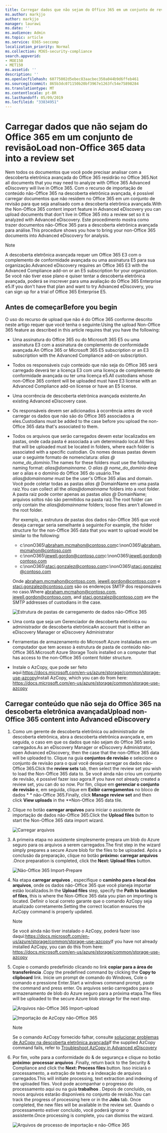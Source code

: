 ```yaml
---
title: Carregar dados que não sejam do Office 365 em um conjunto de revisão
ms.author: markjjo
author: markjjo
manager: laurawi
ms.date: ''
ms.audience: Admin
ms.topic: article
ms.service: O365-seccomp
localization_priority: Normal
ms.collection: M365-security-compliance
search.appverid:
- MOE150
- MET150
ms.assetid: ''
description: ''
ms.openlocfilehash: 60775002d5ebec83aacbec350a044b9d6ffeb461
ms.sourcegitcommit: 865b3dc071150b20bf3967e1263fc54e75898284
ms.translationtype: MT
ms.contentlocale: pt-BR
ms.lasthandoff: 05/09/2019
ms.locfileid: "33834951"
---
```

# <a name="load-non-office-365-data-into-a-review-set"></a><span data-ttu-id="9a8a3-102">Carregar dados que não sejam do Office 365 em um conjunto de revisão</span><span class="sxs-lookup"><span data-stu-id="9a8a3-102">Load non-Office 365 data into a review set</span></span>

<span data-ttu-id="9a8a3-103">Nem todos os documentos que você pode precisar analisar com a descoberta eletrônica avançada do Office 365 residirão no Office 365.</span><span class="sxs-lookup"><span data-stu-id="9a8a3-103">Not all documents that you may need to analyze with Office 365 Advanced eDiscovery will live in Office 365.</span></span> <span data-ttu-id="9a8a3-104">Com o recurso de importação de conteúdo não-Office 365 na descoberta eletrônica avançada, é possível carregar documentos que não residem no Office 365 em um conjunto de revisão para que seja analisado com a descoberta eletrônica avançada.</span><span class="sxs-lookup"><span data-stu-id="9a8a3-104">With the Non-Office 365 content import feature in Advanced eDiscovery you can upload documents that don't live in Office 365 into a review set so it is analyzed with Advanced eDiscovery.</span></span> <span data-ttu-id="9a8a3-105">Este procedimento mostra como trazer documentos não-Office 365 para a descoberta eletrônica avançada para análise.</span><span class="sxs-lookup"><span data-stu-id="9a8a3-105">This procedure shows you how to bring your non-Office 365 documents into Advanced eDiscovery for analysis.</span></span>

>[!Note]
><span data-ttu-id="9a8a3-106">A descoberta eletrônica avançada requer um Office 365 E3 com o complemento de conformidade avançada ou uma assinatura E5 para sua organização.</span><span class="sxs-lookup"><span data-stu-id="9a8a3-106">Advanced eDiscovery requires an Office 365 E3 with the Advanced Compliance add-on or an E5 subscription for your organization.</span></span> <span data-ttu-id="9a8a3-107">Se você não tiver esse plano e quiser tentar a descoberta eletrônica avançada, poderá se inscrever para uma avaliação do Office 365 Enterprise e5.</span><span class="sxs-lookup"><span data-stu-id="9a8a3-107">If you don't have that plan and want to try Advanced eDiscovery, you can sign up for a trial of Office 365 Enterprise E5.</span></span>

## <a name="before-you-begin"></a><span data-ttu-id="9a8a3-108">Antes de começar</span><span class="sxs-lookup"><span data-stu-id="9a8a3-108">Before you begin</span></span>

<span data-ttu-id="9a8a3-109">O uso do recurso de upload que não é do Office 365 conforme descrito neste artigo requer que você tenha o seguinte:</span><span class="sxs-lookup"><span data-stu-id="9a8a3-109">Using the upload Non-Office 365 feature as described in this article requires that you have the following:</span></span>

- <span data-ttu-id="9a8a3-110">Uma assinatura do Office 365 ou do Microsoft 365 E5 ou uma assinatura E3 com a assinatura de complemento de conformidade avançada.</span><span class="sxs-lookup"><span data-stu-id="9a8a3-110">An Office 365 or Microsoft 365 E5 subscription or an E3 subscription with the Advanced Compliance add-on subscription.</span></span>

- <span data-ttu-id="9a8a3-111">Todos os responsáveis cujo conteúdo que não seja do Office 365 será carregado deverá ter a licença E3 com uma licença de complemento de conformidade avançada ou ter uma licença e5.</span><span class="sxs-lookup"><span data-stu-id="9a8a3-111">All custodians whose non-Office 365 content will be uploaded must have E3 license with an Advanced Compliance add-on license or have an E5 license.</span></span>

- <span data-ttu-id="9a8a3-112">Uma ocorrência de descoberta eletrônica avançada existente.</span><span class="sxs-lookup"><span data-stu-id="9a8a3-112">An existing Advanced eDiscovery case.</span></span>

- <span data-ttu-id="9a8a3-113">Os responsáveis devem ser adicionados à ocorrência antes de você carregar os dados que não são do Office 365 associados a eles.</span><span class="sxs-lookup"><span data-stu-id="9a8a3-113">Custodians must be added to the case before you upload the non-Office 365 data that's associated to them.</span></span>

- <span data-ttu-id="9a8a3-114">Todos os arquivos que serão carregados devem estar localizados em pastas, onde cada pasta é associada a um determinado local.</span><span class="sxs-lookup"><span data-stu-id="9a8a3-114">All files that will be uploaded must be located in folders, where each folder is associated with a specific custodian.</span></span> <span data-ttu-id="9a8a3-115">Os nomes dessas pastas devem usar o seguinte formato de nomenclatura: *alias @ nome_do_domínio*.</span><span class="sxs-lookup"><span data-stu-id="9a8a3-115">The names for these folders must use the following naming format: *alias@domainname*.</span></span> <span data-ttu-id="9a8a3-116">O *alias @ nome_do_domínio* deve ser o alias e o domínio do Office 365 do usuário.</span><span class="sxs-lookup"><span data-stu-id="9a8a3-116">The *alias@domainname* must be the user's Office 365 alias and domain.</span></span> <span data-ttu-id="9a8a3-117">Você pode coletar todas as pastas *alias @* DomainName em uma pasta raiz.</span><span class="sxs-lookup"><span data-stu-id="9a8a3-117">You can collect all the *alias@domainname* folders into a root folder.</span></span> <span data-ttu-id="9a8a3-118">A pasta raiz pode conter apenas as pastas *alias @* DomainName; arquivos soltos não são permitidos na pasta raiz.</span><span class="sxs-lookup"><span data-stu-id="9a8a3-118">The root folder can only contain the *alias@domainname* folders; loose files aren't allowed in the root folder.</span></span>

   <span data-ttu-id="9a8a3-119">Por exemplo, a estrutura de pastas dos dados não-Office 365 que você deseja carregar seria semelhante à seguinte:</span><span class="sxs-lookup"><span data-stu-id="9a8a3-119">For example, the folder structure for the non-Office 365 data that you want to upload would be similar to the following:</span></span>

   - <span data-ttu-id="9a8a3-120">c:\nonO365\abraham.mcmahon@contoso.com</span><span class="sxs-lookup"><span data-stu-id="9a8a3-120">c:\nonO365\abraham.mcmahon@contoso.com</span></span>
   - <span data-ttu-id="9a8a3-121">c:\nonO365\jewell.gordon@contoso.com</span><span class="sxs-lookup"><span data-stu-id="9a8a3-121">c:\nonO365\jewell.gordon@contoso.com</span></span>
   - <span data-ttu-id="9a8a3-122">c:\nonO365\staci.gonzalez@contoso.com</span><span class="sxs-lookup"><span data-stu-id="9a8a3-122">c:\nonO365\staci.gonzalez@contoso.com</span></span>

   <span data-ttu-id="9a8a3-123">Onde abraham.mcmahon@contoso.com, jewell.gordon@contoso.com e staci.gonzalez@contoso.com são os endereços SMTP dos responsáveis no caso.</span><span class="sxs-lookup"><span data-stu-id="9a8a3-123">Where abraham.mcmahon@contoso.com, jewell.gordon@contoso.com, and staci.gonzalez@contoso.com are the SMTP addresses of custodians in the case.</span></span>

   ![Estrutura de pastas de carregamento de dados não-Office 365](../media/3f2dde84-294e-48ea-b44b-7437bd25284c.png)

- <span data-ttu-id="9a8a3-125">Uma conta que seja um Gerenciador de descoberta eletrônica ou administrador de descoberta eletrônica</span><span class="sxs-lookup"><span data-stu-id="9a8a3-125">An account that is either an eDiscovery Manager or eDiscovery Administrator</span></span>

- <span data-ttu-id="9a8a3-126">Ferramentas de armazenamento do Microsoft Azure instaladas em um computador que tem acesso à estrutura de pasta de conteúdo não-Office 365.</span><span class="sxs-lookup"><span data-stu-id="9a8a3-126">Microsoft Azure Storage Tools installed on a computer that has access to the non-Office 365 content folder structure.</span></span>

- <span data-ttu-id="9a8a3-127">Instale o AzCopy, que pode ser feito aqui:https://docs.microsoft.com/en-us/azure/storage/common/storage-use-azcopy</span><span class="sxs-lookup"><span data-stu-id="9a8a3-127">Install AzCopy, which you can do from here: https://docs.microsoft.com/en-us/azure/storage/common/storage-use-azcopy</span></span>

## <a name="upload-non-office-365-content-into-advanced-ediscovery"></a><span data-ttu-id="9a8a3-128">Carregar conteúdo que não seja do Office 365 na descoberta eletrônica avançada</span><span class="sxs-lookup"><span data-stu-id="9a8a3-128">Upload non-Office 365 content into Advanced eDiscovery</span></span>

1. <span data-ttu-id="9a8a3-129">Como um gerente de descoberta eletrônica ou administrador de descoberta eletrônica, abra a descoberta eletrônica avançada e, em seguida, o caso em que os dados que não sejam do Office 365 serão carregados.</span><span class="sxs-lookup"><span data-stu-id="9a8a3-129">As an eDiscovery Manager or eDiscovery Administrator, open Advanced eDiscovery, then the case that the non-Office 365 data will be uploaded to.</span></span>  <span data-ttu-id="9a8a3-130">Clique na guia **conjuntos de revisão** e selecione o conjunto de revisão para o qual você deseja carregar os dados não-Office 365.</span><span class="sxs-lookup"><span data-stu-id="9a8a3-130">Click the **review sets** tab, then select the review set you wish to load the Non-Office 365 data to.</span></span>  <span data-ttu-id="9a8a3-131">Se você ainda não criou um conjunto de revisão, é possível fazer isso agora.</span><span class="sxs-lookup"><span data-stu-id="9a8a3-131">If you have not already created a review set, you can do so now.</span></span>  <span data-ttu-id="9a8a3-132">Por fim, clique em **gerenciar o conjunto de revisão** e, em seguida, clique em **Exibir carregamentos** no bloco de dados \* \* não-Office 365.</span><span class="sxs-lookup"><span data-stu-id="9a8a3-132">Finally, click **Manage review set** and then click **View uploads** in the \*\*Non-Office 365 data tile.</span></span>

2. <span data-ttu-id="9a8a3-133">Clique no botão **carregar arquivos** para iniciar o assistente de importação de dados não-Office 365.</span><span class="sxs-lookup"><span data-stu-id="9a8a3-133">Click the **Upload files** button to start the Non-Office 365 data import wizard.</span></span>

   ![Carregar arquivos](../media/574f4059-4146-4058-9df3-ec97cf28d7c7.png)

3. <span data-ttu-id="9a8a3-135">A primeira etapa no assistente simplesmente prepara um blob do Azure seguro para os arquivos a serem carregados.</span><span class="sxs-lookup"><span data-stu-id="9a8a3-135">The first step in the wizard simply prepares a secure Azure blob for the files to be uploaded.</span></span>  <span data-ttu-id="9a8a3-136">Após a conclusão da preparação, clique no botão **próximo: carregar arquivos** .</span><span class="sxs-lookup"><span data-stu-id="9a8a3-136">Once preparation is completed, click the **Next: Upload files** button.</span></span>

   ![Não-Office 365 Import-Prepare](../media/0670a347-a578-454a-9b3d-e70ef47aec57.png)
 
4. <span data-ttu-id="9a8a3-138">Na etapa **carregar arquivos** , especifique o **caminho para o local dos arquivos**, onde os dados não-Office 365 que você planeja importar estão localizados.</span><span class="sxs-lookup"><span data-stu-id="9a8a3-138">In the **Upload files** step, specify the **Path to location of files**, this is where the Non-Office 365 data you plan on importing is located.</span></span>  <span data-ttu-id="9a8a3-139">Definir o local correto garante que o comando AzCopy seja atualizado corretamente.</span><span class="sxs-lookup"><span data-stu-id="9a8a3-139">Setting the correct location ensures the AzCopy command is properly updated.</span></span>

   > [!NOTE]
   > <span data-ttu-id="9a8a3-140">Se você ainda não tiver instalado o AzCopy, poderá fazer isso daqui:https://docs.microsoft.com/en-us/azure/storage/common/storage-use-azcopy</span><span class="sxs-lookup"><span data-stu-id="9a8a3-140">If you have not already installed AzCopy, you can do this from here: https://docs.microsoft.com/en-us/azure/storage/common/storage-use-azcopy</span></span>

5. <span data-ttu-id="9a8a3-141">Copie o comando predefinido clicando no link **copiar para a área de transferência** .</span><span class="sxs-lookup"><span data-stu-id="9a8a3-141">Copy the predefined command by clicking the **Copy to clipboard** link.</span></span> <span data-ttu-id="9a8a3-142">Inicie um prompt de comando do Windows, Cole o comando e pressione Enter.</span><span class="sxs-lookup"><span data-stu-id="9a8a3-142">Start a windows command prompt, paste the command and press enter.</span></span>  <span data-ttu-id="9a8a3-143">Os arquivos serão carregados para o armazenamento de blob do Azure seguro para a próxima etapa.</span><span class="sxs-lookup"><span data-stu-id="9a8a3-143">The files will be uploaded to the secure Azure blob storage for the next step.</span></span>

   ![Arquivos não-Office 365 Import-upload](../media/3ea53b5d-7f9b-4dfc-ba63-90a38c14d41a.png)

   ![Importação de AzCopy não-Office 365](../media/504e2dbe-f36f-4f36-9b08-04aea85d8250.png)

   > [!NOTE]
   > <span data-ttu-id="9a8a3-146">Se o comando AzCopy fornecido falhar, consulte [solucionar problemas de AzCopy na descoberta eletrônica avançada](troubleshooting-azcopy.md)</span><span class="sxs-lookup"><span data-stu-id="9a8a3-146">If the supplied AzCopy command fails, refer to [Troubleshoot AzCopy in Advanced eDiscovery](troubleshooting-azcopy.md)</span></span>

6. <span data-ttu-id="9a8a3-147">Por fim, volte para a conformidade do & de segurança e clique no botão **próximo: processar arquivos** .</span><span class="sxs-lookup"><span data-stu-id="9a8a3-147">Finally, return back to the Security & Compliance and click the **Next: Process files** button.</span></span>  <span data-ttu-id="9a8a3-148">Isso iniciará o processamento, a extração de texto e a indexação de arquivos carregados.</span><span class="sxs-lookup"><span data-stu-id="9a8a3-148">This will initiate processing, text extraction and indexing of the uploaded files.</span></span>  <span data-ttu-id="9a8a3-149">Você pode acompanhar o progresso do processamento aqui ou na guia **trabalhos** .  Depois de concluído, os novos arquivos estarão disponíveis no conjunto de revisão.</span><span class="sxs-lookup"><span data-stu-id="9a8a3-149">You can track the progress of processing here or in the **Jobs** tab.  Once completed, the new files will be available in the review set.</span></span>  <span data-ttu-id="9a8a3-150">Quando o processamento estiver concluído, você poderá ignorar o assistente.</span><span class="sxs-lookup"><span data-stu-id="9a8a3-150">Once processing is complete, you can dismiss the wizard.</span></span>

   ![Arquivos de processo de importação e não-Office 365](../media/218b1545-416a-4a9f-9b25-3b70e8508f67.png)

